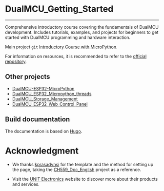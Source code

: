# DualMCU_Getting_Started
---
Comprehensive introductory course covering the fundamentals of DualMCU development. Includes tutorials, examples, and projects for beginners to get started with DualMCU programming and hardware interaction.


Main project `git`
[Introductory Course with MicroPython](https://unit-electronics.github.io/DualMCU_Curso_introductorio/).

For information on resources, it is recommended to refer to the [official repository](https://github.com/UNIT-Electronics/DualMCU).



## Other projects
+ [DualMCU-ESP32-MicroPython](https://github.com/UNIT-Electronics/DualMCU-ESP32-MicroPython)
+ [DualMCU_ESP32_Micropython_threads](https://github.com/UNIT-Electronics/DualMCU_ESP32_Micropython_threads)
 + [DualMCU_Storage_Management](https://github.com/UNIT-Electronics/DualMCU_Storage_Management)
 + [DualMCU_ESP32_Web_Control_Panel](https://github.com/UNIT-Electronics/DualMCU_ESP32_Web_Control_Panel)


## Build documentation

The documentation is based on [Hugo](https://gohugo.io/).

# Acknowledgment


+ We thanks [kprasadvnsi](https://github.com/kprasadvnsi) for the template and the method for setting up the page, taking the [CH559_Doc_English](https://github.com/kprasadvnsi/CH559_Doc_English) project as a reference.

+ Visit the [UNIT Electronics](https://uelectronics.com/) website to discover more about their products and services.